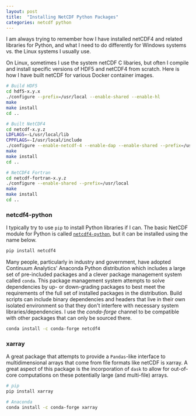 ```yaml
---
layout: post
title:  "Installing NetCDF Python Packages"
categories: netcdf python
---
```


I am always trying to remember how I have installed netCDF4 and related libraries for Python, and what I need to do differently for Windows systems vs. the Linux systems I usually use.

On Linux, sometimes I use the system netCDF C libaries, but often I compile and install specific versions of HDF5 and netCDF4 from scratch. Here is how I have built netCDF for various Docker container images.

```bash
# Build HDF5
cd hdf5-x.y.x
./configure --prefix=/usr/local --enable-shared --enable-hl
make
make install
cd ..

# Built NetCDF4
cd netcdf-x.y.z
LDFLAGS=-L/usr/local/lib
CPPFLAGS=-I/usr/local/include
./configure --enable-netcdf-4 --enable-dap --enable-shared --prefix=/usr/local --disable-doxygen
make
make install
cd ..

# NetCDF4 Fortran
cd netcdf-fortran-x.y.z
./configure --enable-shared --prefix=/usr/local
make
make install
cd ..
```

### netcdf4-python

I typically try to use `pip` to install Python libraries if I can. The basic NetCDF module for Python is called [`netcdf4-python`](http://github.com/unidata/netcdf4-python), but it can be installed using the name below.

```bash
pip install netcdf4
```

Many people, particularly in industry and government, have adopted Continuum Analytics' Anaconda Python distribution which includes a large set of pre-included packages and a clever package management system called `conda`. This package management system attempts to solve dependencies by up- or down-grading packages to best meet the requirements of the full set of installed packages in the distribution. Build scripts can include binary dependencies and headers that live in their own isolated environment so that they don't interfere with necessary system libraries/dependencies. I use the *conda-forge* channel to be compatible with other packages that can only be sourced there.

```bash
conda install -c conda-forge netcdf4
```

### xarray

A great package that attempts to provide a `Pandas`-like interface to multidimensional arrays that come from file formats like netCDF is xarray. A great aspect of this package is the incorporation of  `dask` to allow for out-of-core computations on these potentially large (and multi-file) arrays.

```bash
# pip
pip install xarray

# Anaconda
conda install -c conda-forge xarray
```
